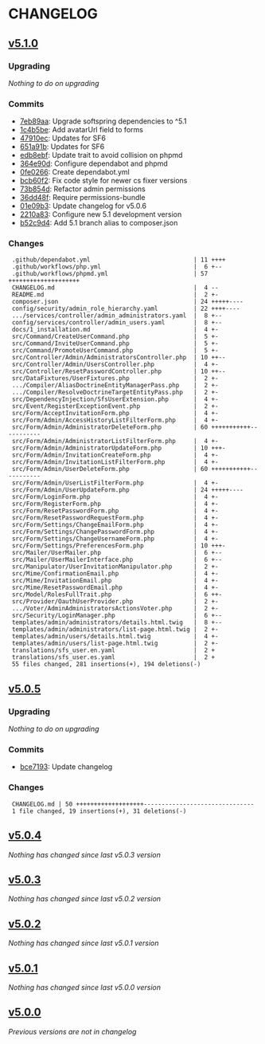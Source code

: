# CHANGELOG

## [v5.1.0](https://github.com/softspring/user-bundle/releases/tag/v5.1.0)

### Upgrading

*Nothing to do on upgrading*

### Commits

- [7eb89aa](https://github.com/softspring/user-bundle/commit/7eb89aa6c5c0bf37e0efb86a45a07d2df1f062df): Upgrade softspring dependencies to ^5.1
- [1c4b5be](https://github.com/softspring/user-bundle/commit/1c4b5bee1a1c60699342001c3d536f8b2c237c56): Add avatarUrl field to forms
- [47910ec](https://github.com/softspring/user-bundle/commit/47910ecab708943997a4b59340a9cc7aed8eb898): Updates for SF6
- [651a91b](https://github.com/softspring/user-bundle/commit/651a91bcd85c5cfa58780aedbfd24e8ece954b9b): Updates for SF6
- [edb8ebf](https://github.com/softspring/user-bundle/commit/edb8ebfb950ea1ad12267722f01d9c2232e45d30): Update trait to avoid collision on phpmd
- [364e90d](https://github.com/softspring/user-bundle/commit/364e90d6f2204c87ff20f4f17e717352cbfd480e): Configure dependabot and phpmd
- [0fe0266](https://github.com/softspring/user-bundle/commit/0fe0266d72eef2782ff295d26013112bcef067fa): Create dependabot.yml
- [bcb60f2](https://github.com/softspring/user-bundle/commit/bcb60f2cf8da02034e7ba0660f638362fb4cc2b4): Fix code style for newer cs fixer versions
- [73b854d](https://github.com/softspring/user-bundle/commit/73b854d2e99849bde4c60e17abe983ccad74c291): Refactor admin permissions
- [36dd48f](https://github.com/softspring/user-bundle/commit/36dd48fc027afb35b18153e77ec3afc997c1f359): Require permissions-bundle
- [01e09b3](https://github.com/softspring/user-bundle/commit/01e09b3bdf763d38b53be90b03f9a7294ccdbf0d): Update changelog for v5.0.6
- [2210a83](https://github.com/softspring/user-bundle/commit/2210a83f6e02fb426fd3b48432bd9f710071f697): Configure new 5.1 development version
- [b52c9d4](https://github.com/softspring/user-bundle/commit/b52c9d4240f3a78073e6ee62c1c26c536f89dbe7): Add 5.1 branch alias to composer.json

### Changes

```
 .github/dependabot.yml                             | 11 ++++
 .github/workflows/php.yml                          |  6 +--
 .github/workflows/phpmd.yml                        | 57 ++++++++++++++++++++
 CHANGELOG.md                                       |  4 --
 README.md                                          |  2 +-
 composer.json                                      | 24 +++++----
 config/security/admin_role_hierarchy.yaml          | 22 ++++----
 .../services/controller/admin_administrators.yaml  |  8 +--
 config/services/controller/admin_users.yaml        |  8 +--
 docs/1_installation.md                             |  4 +-
 src/Command/CreateUserCommand.php                  |  5 +-
 src/Command/InviteUserCommand.php                  |  5 +-
 src/Command/PromoteUserCommand.php                 |  5 +-
 src/Controller/Admin/AdministratorsController.php  | 10 ++--
 src/Controller/Admin/UsersController.php           |  4 +-
 src/Controller/ResetPasswordController.php         | 10 ++--
 src/DataFixtures/UserFixtures.php                  |  2 +-
 .../Compiler/AliasDoctrineEntityManagerPass.php    |  2 +-
 .../Compiler/ResolveDoctrineTargetEntityPass.php   |  2 +-
 src/DependencyInjection/SfsUserExtension.php       |  4 +-
 src/Event/RegisterExceptionEvent.php               |  2 +-
 src/Form/AcceptInvitationForm.php                  |  4 +-
 src/Form/Admin/AccessHistoryListFilterForm.php     |  4 +-
 src/Form/Admin/AdministratorDeleteForm.php         | 60 +++++++++++-----------
 src/Form/Admin/AdministratorListFilterForm.php     |  4 +-
 src/Form/Admin/AdministratorUpdateForm.php         | 10 +++-
 src/Form/Admin/InvitationCreateForm.php            |  4 +-
 src/Form/Admin/InvitationListFilterForm.php        |  4 +-
 src/Form/Admin/UserDeleteForm.php                  | 60 +++++++++++-----------
 src/Form/Admin/UserListFilterForm.php              |  4 +-
 src/Form/Admin/UserUpdateForm.php                  | 24 +++++----
 src/Form/LoginForm.php                             |  4 +-
 src/Form/RegisterForm.php                          |  4 +-
 src/Form/ResetPasswordForm.php                     |  4 +-
 src/Form/ResetPasswordRequestForm.php              |  4 +-
 src/Form/Settings/ChangeEmailForm.php              |  4 +-
 src/Form/Settings/ChangePasswordForm.php           |  4 +-
 src/Form/Settings/ChangeUsernameForm.php           |  4 +-
 src/Form/Settings/PreferencesForm.php              | 10 +++-
 src/Mailer/UserMailer.php                          |  6 +--
 src/Mailer/UserMailerInterface.php                 |  6 +--
 src/Manipulator/UserInvitationManipulator.php      |  2 +-
 src/Mime/ConfirmationEmail.php                     |  4 +-
 src/Mime/InvitationEmail.php                       |  4 +-
 src/Mime/ResetPasswordEmail.php                    |  4 +-
 src/Model/RolesFullTrait.php                       |  6 ++-
 src/Provider/OauthUserProvider.php                 |  2 +-
 .../Voter/AdminAdministratorsActionsVoter.php      |  2 +-
 src/Security/LoginManager.php                      |  6 +--
 templates/admin/administrators/details.html.twig   |  8 +--
 templates/admin/administrators/list-page.html.twig |  2 +-
 templates/admin/users/details.html.twig            |  4 +-
 templates/admin/users/list-page.html.twig          |  2 +-
 translations/sfs_user.en.yaml                      |  2 +
 translations/sfs_user.es.yaml                      |  2 +
 55 files changed, 281 insertions(+), 194 deletions(-)
```

## [v5.0.5](https://github.com/softspring/user-bundle/releases/tag/v5.0.5)

### Upgrading

*Nothing to do on upgrading*

### Commits

- [bce7193](https://github.com/softspring/user-bundle/commit/bce719377025334a9ac79c9ec972b8dca43f5497): Update changelog

### Changes

```
 CHANGELOG.md | 50 +++++++++++++++++++-------------------------------
 1 file changed, 19 insertions(+), 31 deletions(-)
```

## [v5.0.4](https://github.com/softspring/user-bundle/releases/tag/v5.0.4)

*Nothing has changed since last v5.0.3 version*

## [v5.0.3](https://github.com/softspring/user-bundle/releases/tag/v5.0.3)

*Nothing has changed since last v5.0.2 version*

## [v5.0.2](https://github.com/softspring/user-bundle/releases/tag/v5.0.2)

*Nothing has changed since last v5.0.1 version*

## [v5.0.1](https://github.com/softspring/user-bundle/releases/tag/v5.0.1)

*Nothing has changed since last v5.0.0 version*

## [v5.0.0](https://github.com/softspring/user-bundle/releases/tag/v5.0.0)

*Previous versions are not in changelog*
